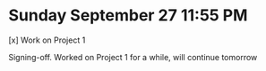 # Sunday September 27 11:55 PM
[x] Work on Project 1


Signing-off. Worked on Project 1 for a while, will continue tomorrow